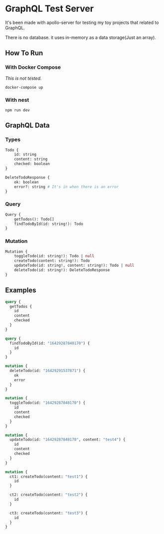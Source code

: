 # GraphQL Test Server

It's been made with apollo-server for testing my toy projects that related to GraphQL.

There is no database. it uses in-memory as a data storage(Just an array).

## How To Run

### With Docker Compose

_This is not tested._

```properties
docker-compose up
```

### With nest

```properties
npm run dev
```

## GraphQL Data

### Types

```graphql
Todo {
    id: string
    content: string
    checked: boolean
}

DeleteTodoResponse {
    ok: boolean
    error?: string # It's in when there is an error
}
```

### Query

```graphql
Query {
    getTodos(): Todo[]
    findTodoById(id: string!): Todo
}
```

### Mutation

```graphql
Mutation {
    toggleTodo(id: string!): Todo | null
    createTodo(content: string!): Todo
    updateTodo(id: string!, content: string!): Todo | null
    deleteTodo(id: string!): DeleteTodoResponse
}
```

## Examples

```graphql
query {
  getTodos {
    id
    content
    checked
  }
}

query {
  findTodoById(id: "16429287848170") {
    id
  }
}

mutation {
  deleteTodo(id: "16429291537871") {
    ok
    error
  }
}

mutation {
  toggleTodo(id: "16429287848170") {
    id
    content
    checked
  }
}

mutation {
  updateTodo(id: "16429287848170", content: "test4") {
    id
    content
    checked
  }
}

mutation {
  ct1: createTodo(content: "test1") {
    id
  }

  ct2: createTodo(content: "test2") {
    id
  }

  ct3: createTodo(content: "test3") {
    id
  }
}
```
